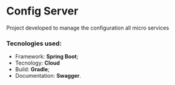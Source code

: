 # Config Server
Project developed to manage the configuration all micro services 
### Tecnologies used:
* Framework: **Spring Boot**;
* Tecnology: **Cloud**
* Build: **Gradle**;
* Documentation: **Swagger**.